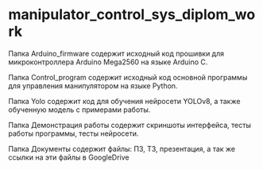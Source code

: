 # manipulator_control_sys_diplom_work

Папка Arduino_firmware содержит исходный код прошивки для микроконтроллера Arduino Mega2560 на языке Arduino C.

Папка Control_program содержит исходный код основной программы для управления манипулятором на языке Python.

Папка Yolo содержит код для обучения нейросети YOLOv8, а также обученную модель с примерами работы.

Папка Демонстрация работы содержит скриншоты интерфейса, тесты работы программы, тесты нейросети.

Папка Документы содержит файлы: ПЗ, ТЗ, презентация, а так же ссылки на эти файлы в GoogleDrive
